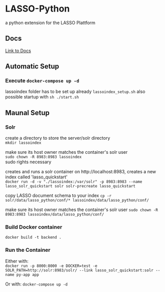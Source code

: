 # LASSO-Python

a python extension for the LASSO Plattform

## Docs
[Link to Docs](./docs/structure.md)

## Automatic Setup

### Execute ```docker-compose up -d```
lassoindex folder has to be set up already ```lassoindex_setup.sh```
also possible startup with ```sh ./start.sh```

## Maunal Setup

### Solr

create a directory to store the server/solr directory <br>
```mkdir lassoindex```

make sure its host owner matches the container's solr user <br>
```sudo chown -R 8983:8983 lassoindex```<br>
sudo rights necessary

creates and runs a solr container on http://localhost:8983, creates a new index called 'lasso_quickstart' <br>
```docker run -d -v "./lassoindex:/var/solr" -p 8983:8983 --name lasso_solr_quickstart solr solr-precreate lasso_quickstart```

copy LASSO document schema to your index
```cp -r solr/data/lasso_python/conf/* lassoindex/data/lasso_python/conf/```

make sure its host owner matches the container's solr user
```sudo chown -R 8983:8983 lassoindex/data/lasso_python/conf/```

### Build Docker container

```docker build -t backend .```

### Run the Container

Either with: <br>
```docker run -p 8000:8000 -e DOCKER=test -e SOLR_PATH=http://solr:8983/solr/ --link lasso_solr_quickstart:solr --name py-app app```

Or with:
```docker-compose up -d```




